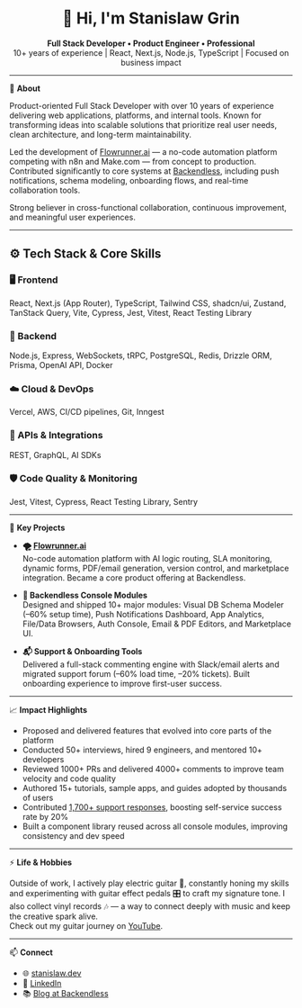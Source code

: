 <h1 align="center">👋 Hi, I'm Stanislaw Grin</h1>

<p align="center">
  <strong>Full Stack Developer • Product Engineer • Professional</strong><br/>
  10+ years of experience | React, Next.js, Node.js, TypeScript | Focused on business impact
</p>

---

🧠 **About**

Product-oriented Full Stack Developer with over 10 years of experience delivering web applications, platforms, and internal tools. Known for transforming ideas into scalable solutions that prioritize real user needs, clean architecture, and long-term maintainability.

Led the development of [Flowrunner.ai](https://flowrunner.ai) — a no-code automation platform competing with n8n and Make.com — from concept to production. Contributed significantly to core systems at [Backendless](https://backendless.com), including push notifications, schema modeling, onboarding flows, and real-time collaboration tools.

Strong believer in cross-functional collaboration, continuous improvement, and meaningful user experiences.

---

## ⚙️ Tech Stack & Core Skills

### 🖥️ Frontend  
React, Next.js (App Router), TypeScript, Tailwind CSS, shadcn/ui, Zustand, TanStack Query, Vite, Cypress, Jest, Vitest, React Testing Library

### 🧠 Backend  
Node.js, Express, WebSockets, tRPC, PostgreSQL, Redis, Drizzle ORM, Prisma, OpenAI API, Docker

### ☁️ Cloud & DevOps  
Vercel, AWS, CI/CD pipelines, Git, Inngest

### 🔗 APIs & Integrations  
REST, GraphQL, AI SDKs

### 🛡️ Code Quality & Monitoring  
Jest, Vitest, Cypress, React Testing Library, Sentry

---

🚀 **Key Projects**

- **🌪️ [Flowrunner.ai](https://flowrunner.ai)**  
  No-code automation platform with AI logic routing, SLA monitoring, dynamic forms, PDF/email generation, version control, and marketplace integration. Became a core product offering at Backendless.

- **🧰 Backendless Console Modules**  
  Designed and shipped 10+ major modules: Visual DB Schema Modeler (–60% setup time), Push Notifications Dashboard, App Analytics, File/Data Browsers, Auth Console, Email & PDF Editors, and Marketplace UI.

- **📬 Support & Onboarding Tools**  
  Delivered a full-stack commenting engine with Slack/email alerts and migrated support forum (–60% load time, –20% tickets). Built onboarding experience to improve first-user success.

---

📈 **Impact Highlights**

- Proposed and delivered features that evolved into core parts of the platform  
- Conducted 50+ interviews, hired 9 engineers, and mentored 10+ developers  
- Reviewed 1000+ PRs and delivered 4000+ comments to improve team velocity and code quality  
- Authored 15+ tutorials, sample apps, and guides adopted by thousands of users  
- Contributed [1,700+ support responses](https://support.backendless.com/u/stanislaw.grin/summary), boosting self-service success rate by 20%  
- Built a component library reused across all console modules, improving consistency and dev speed

---

⚡️ **Life & Hobbies**

Outside of work, I actively play electric guitar 🎸, constantly honing my skills and experimenting with guitar effect pedals 🎛️ to craft my signature tone. I also collect vinyl records 🎶 — a way to connect deeply with music and keep the creative spark alive.  
Check out my guitar journey on [YouTube](https://www.youtube.com/@stanislaw_grin).

---

📫 **Connect**

- 🌐 [stanislaw.dev](https://stanislaw.dev)
- 📝 [LinkedIn](https://www.linkedin.com/in/stanislawgrin/)
- 📚 [Blog at Backendless](https://backendless.com/author/stanislaw-grin/)
